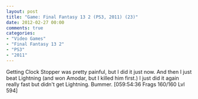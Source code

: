 ```yaml
---
layout: post
title: "Game: Final Fantasy 13 2 (PS3, 2011) (23)"
date: 2012-02-27 00:00
comments: true
categories:
- "Video Games"
- "Final Fantasy 13 2"
- "PS3"
- "2011"
---
```


Getting Clock Stopper was pretty painful, but I did it just
now. And then I just beat Lightning (and won Amodar, but I killed
him first.) I just did it again really fast but didn't get
Lightning. Bummer. [059:54:36 Frags 160/160 Lvl 594]
